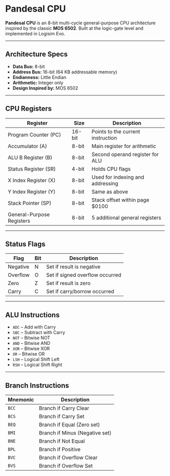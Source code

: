 # Pandesal CPU

**Pandesal CPU** is an 8-bit multi-cycle general-purpose CPU architecture inspired by the classic **MOS 6502**. Built at the logic-gate level and implemented in Logisim Evo.

---

## Architecture Specs

- **Data Bus:** 8-bit  
- **Address Bus:** 16-bit (64 KB addressable memory)  
- **Endianness:** Little Endian  
- **Arithmetic:** Integer only  
- **Design Inspired by:** MOS 6502  

---

## CPU Registers

| Register                  | Size  | Description                          |
|---------------------------|-------|--------------------------------------|
| Program Counter (PC)      | 16-bit| Points to the current instruction    |
| Accumulator (A)           | 8-bit | Main register for arithmetic         |
| ALU B Register (B)        | 8-bit | Second operand register for ALU      |
| Status Register (SR)      | 4-bit | Holds CPU flags                      |
| X Index Register (X)      | 8-bit | Used for indexing and addressing     |
| Y Index Register (Y)      | 8-bit | Same as above                        |
| Stack Pointer (SP)        | 8-bit | Stack offset within page $0100       |
| General-Purpose Registers | 8-bit | 5 additional general registers       |

---

## Status Flags

| Flag     | Bit | Description                        |
|----------|-----|------------------------------------|
| Negative | N   | Set if result is negative          |
| Overflow | O   | Set if signed overflow occurred    |
| Zero     | Z   | Set if result is zero              |
| Carry    | C   | Set if carry/borrow occurred       |

---

## ALU Instructions

- `ADC` – Add with Carry  
- `SBC` – Subtract with Carry  
- `NOT` – Bitwise NOT  
- `AND` – Bitwise AND  
- `XOR` – Bitwise XOR  
- `OR`  – Bitwise OR  
- `LSH` – Logical Shift Left  
- `RSH` – Logical Shift Right  

---

## Branch Instructions

| Mnemonic | Description                   |
|----------|-------------------------------|
| `BCC`    | Branch if Carry Clear         |
| `BCS`    | Branch if Carry Set           |
| `BEQ`    | Branch if Equal (Zero set)    |
| `BMI`    | Branch if Minus (Negative set)|
| `BNE`    | Branch if Not Equal           |
| `BPL`    | Branch if Positive            |
| `BVC`    | Branch if Overflow Clear      |
| `BVS`    | Branch if Overflow Set        |
